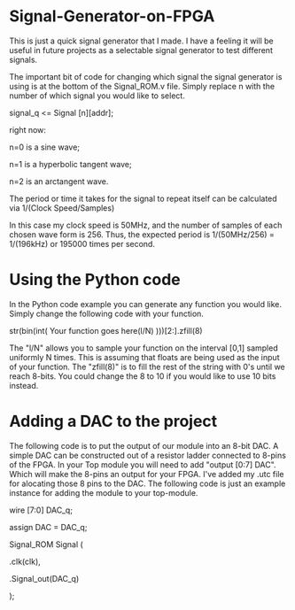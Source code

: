 # Signal-Generator-on-FPGA
This is just a quick signal generator that I made. I have a feeling it will be useful in future projects as a selectable signal generator to test different signals.

The important bit of code for changing which signal the signal generator is using is at the bottom of the Signal_ROM.v file. Simply replace n with the number of which signal you would like to select. 

signal_q <= Signal [n][addr];

right now:

n=0 is a sine wave;

n=1 is a hyperbolic tangent wave;

n=2 is an arctangent wave.

The period or time it takes for the signal to repeat itself can be calculated via 1/(Clock Speed/Samples)

In this case my clock speed is 50MHz, and the number of samples of each chosen wave form is 256. 
Thus, the expected period is 1/(50MHz/256) = 1/(196kHz)
or 195000 times per second. 

# Using the Python code

In the Python code example you can generate any function you would like. Simply change the following code with your function. 

str(bin(int(     Your function goes here(l/N)         )))[2:].zfill(8)

The "l/N" allows you to sample your function on the interval [0,1] sampled uniformly N times. This is assuming that floats are being used as the input of your function. The "zfill(8)" is to fill the rest of the string with 0's until we reach 8-bits. You could change the 8 to 10 if you would like to use 10 bits instead. 

# Adding a DAC to the project

The following code is to put the output of our module into an 8-bit DAC. A simple DAC can be constructed out of a resistor ladder connected to 8-pins of the FPGA. In your Top module you will need to add "output [0:7] DAC". Which will make the 8-pins an output for your FPGA. I've added my .utc file for alocating those 8 pins to the DAC. The following code is just an example instance for adding the module to your top-module. 

wire [7:0] DAC_q;

assign DAC = DAC_q;

Signal_ROM Signal (

  .clk(clk),
  
  .Signal_out(DAC_q)
  
);
